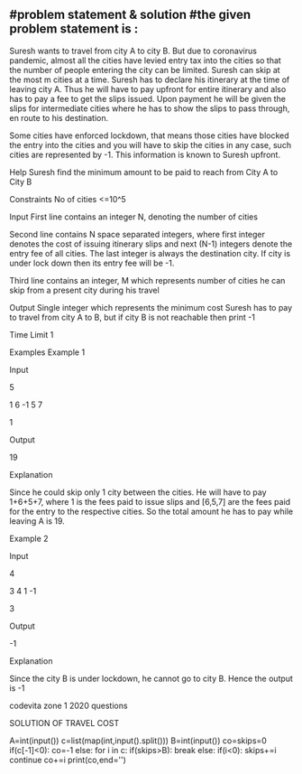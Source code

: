#problem statement & solution
#the given problem statement is :
---------------------------------------------------------------------------------
Suresh wants to travel from city A to city B. But due to coronavirus pandemic, almost all the cities have levied entry tax into the cities so that the number of people entering the city can be limited. Suresh can skip at the most m cities at a time. Suresh has to declare his itinerary at the time of leaving city A. Thus he will have to pay upfront for entire itinerary and also has to pay a fee to get the slips issued. Upon payment he will be given the slips for intermediate cities where he has to show the slips to pass through, en route to his destination.

Some cities have enforced lockdown, that means those cities have blocked the entry into the cities and you will have to skip the cities in any case, such cities are represented by -1. This information is known to Suresh upfront.

Help Suresh find the minimum amount to be paid to reach from City A to City B  

Constraints
No of cities <=10^5

Input
First line contains an integer N, denoting the number of cities

Second line contains N space separated integers, where first integer denotes the cost of issuing itinerary slips and next (N-1) integers denote the entry fee of all cities. The last integer is always the destination city. If city is under lock down then its entry fee will be -1.

Third line contains an integer, M which represents number of cities he can skip from a present city during his travel

Output
Single integer which represents the minimum cost Suresh has to pay to travel from city A to B, but if city B is not reachable then print -1

Time Limit
1

Examples
Example 1

Input

5

1 6 -1 5 7

1

Output

19

 

Explanation

Since he could skip only 1 city between the cities. He will have to pay 1+6+5+7, where 1 is the fees paid to issue slips and [6,5,7] are the fees paid for the entry to the respective cities. So the total amount he has to pay while leaving A is 19.

 

Example 2

Input

4

3 4 1 -1

3

Output

-1

Explanation

Since the city B is under lockdown, he cannot go to city B. Hence the output is -1

 

codevita zone 1 2020 questions

SOLUTION OF TRAVEL COST
 

A=int(input())
c=list(map(int,input().split()))
B=int(input())
co=skips=0
if(c[-1]<0):
    co=-1
else:
    for i in c:
        if(skips>B):
            break
        else:
            if(i<0):
                skips+=i
                continue
                co+=i
                print(co,end='')
